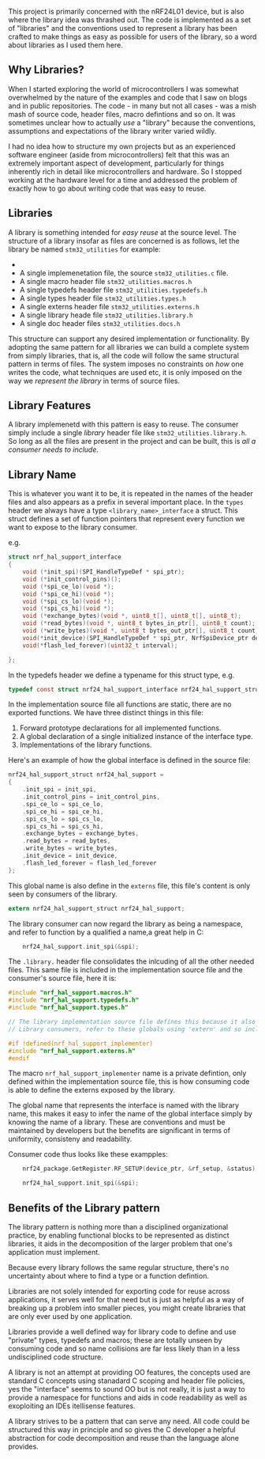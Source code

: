 This project is primarily concerned with the nRF24L01 device, but is also where the library idea was thrashed out. The code is implemented as a set of "libraries" and the conventions used to represent a library has been crafted to make things as easy as possible for users of the library, so a word about libraries as I used them here.

## Why Libraries?
When I started exploring the world of microcontrollers I was somewhat overwhelmed by the nature of the examples and code that I saw on blogs and in public repositories. The code - in many but not all cases - was a mish mash of source code, header files, macro defintions and so on. It was sometimes unclear how to actually *use* a "library" because the conventions, assumptions and expectations of the library writer varied wildly.

I had no idea how to structure my own projects but as an experienced software engineer (aside from microcontrollers) felt that this was an extremely important aspect of development, particularly for things inherently rich in detail like microcontrollers and hardware. So I stopped working at the hardware level for a time and addressed the problem of exactly how to go about writing code that was easy to reuse.

## Libraries
A library is something intended for *easy reuse* at the source level. The structure of a library insofar as files are concerned is as follows, let the library be named `stm32_utilities` for example:

- 
- A single implemenetation file, the source `stm32_utilities.c` file.
- A single macro header file `stm32_utilities.macros.h`
- A single typedefs header file `stm32_utilities.typedefs.h`
- A single types header file `stm32_utilities.types.h`
- A single externs header file `stm32_utilities.externs.h`
- A single library heade file `stm32_utilities.library.h`
- A single doc header files `stm32_utilities.docs.h`

This structure can support any desired implementation or functionality. By adopting the same pattern for all libraries we can build a complete system from simply libraries, that is, all the code will follow the same structural pattern in terms of files. The system imposes no constraints on *how* one writes the code, what techniques are used etc, it is only imposed on the way we *represent the library* in terms of source files.

## Library Features
A library implemenetd with this pattern is easy to reuse. The consumer simply include a single *library* header file like `stm32_utilities.library.h`. So long as all the files are present in the project and can be built, this is *all a consumer needs to include*.

## Library Name
This is whatever you want it to be, it is repeated in the names of the header files and also appears as a prefix in several important place. In the `types` header we always have a type `<library_name>_interface` a struct. This struct defines a set of function pointers that represent every function we want to expose to the library consumer. 

e.g.

```c
struct nrf_hal_support_interface
{
	void (*init_spi)(SPI_HandleTypeDef * spi_ptr);
	void (*init_control_pins)();
	void (*spi_ce_lo)(void *);
	void (*spi_ce_hi)(void *);
	void (*spi_cs_lo)(void *);
	void (*spi_cs_hi)(void *);
	void (*exchange_bytes)(void *, uint8_t[], uint8_t[], uint8_t);
	void (*read_bytes)(void *, uint8_t bytes_in_ptr[], uint8_t count);
	void (*write_bytes)(void *, uint8_t bytes_out_ptr[], uint8_t count);
	void(*init_device)(SPI_HandleTypeDef * spi_ptr, NrfSpiDevice_ptr device_ptr, NrfIoDescriptor_ptr descriptor_ptr);
	void(*flash_led_forever)(uint32_t interval);

};
```

In the typedefs header we define a typename for this struct type, e.g.

```c
typedef const struct nrf24_hal_support_interface nrf24_hal_support_struct, * nrf_hal_support_ptr;
```

In the implementation source file all functions are static, there are no exported functions. We have three distinct things in this file:

1. Forward prototype declarations for all implemented functions.
2. A global declaration of a single initialized instance of the interface type.
3. Implementations of the library functions.

Here's an example of how the global interface is defined in the source file:

```c
nrf24_hal_support_struct nrf24_hal_support =
{
	.init_spi = init_spi,
	.init_control_pins = init_control_pins,
	.spi_ce_lo = spi_ce_lo,
	.spi_ce_hi = spi_ce_hi,
	.spi_cs_lo = spi_cs_lo,
	.spi_cs_hi = spi_cs_hi,
	.exchange_bytes = exchange_bytes,
	.read_bytes = read_bytes,
	.write_bytes = write_bytes,
	.init_device = init_device,
	.flash_led_forever = flash_led_forever
};
```

This global name is also define in the `externs` file, this file's content is only seen by consumers of the library.

```c
extern nrf24_hal_support_struct nrf24_hal_support;
```

The library consumer can now regard the library as being a namespace, and refer to function by a qualified a name,a great help in C:

```c
	nrf24_hal_support.init_spi(&spi);
```
The `.library.` header file consolidates the inlcuding of all the other needed files. This same file is included in the implementation source file and the consumer's source file, here it is:

```c
#include "nrf_hal_support.macros.h"
#include "nrf_hal_support.typedefs.h"
#include "nrf_hal_support.types.h"

// The library implementation source file defines this because it also declares globals.
// Library consumers, refer to these globals using 'extern' and so include that header.

#if !defined(nrf_hal_support_implementer)
#include "nrf_hal_support.externs.h"
#endif
```

The macro `nrf_hal_support_implementer` name is a private defintion, only defined within the implementation source file, this is how consuming code is able to define the externs exposed by the library.

The global name that represents the interface is named with the library name, this makes it easy to infer the name of the global interface simply by knowing the name of a library. These are conventions and must be maintained by developers but the benefits are significant in terms of uniformity, consisteny and readability.

Consumer code thus looks like these exampples:

```c
	nrf24_package.GetRegister.RF_SETUP(device_ptr, &rf_setup, &status);
```

```c
	nrf24_hal_support.init_spi(&spi);
```

## Benefits of the Library pattern

The library pattern is nothing more than a disciplined organizational practice, by enabling functional blocks to be represented as distinct libraries, it aids in the decomposition of the larger problem that one's application must implement.

Because every library follows the same regular structure, there's no uncertainty about where to find a type or a function defintion.

Libraries are not solely intended for exporting code for reuse across applications, it serves well for that need but is just as helpful as a way of breaking up a problem into smaller pieces, you might create libraries that are only ever used by one application.

Libraries provide a well defined way for library code to define and use "private" types, typedefs and macros; these are totally unseen by consuming code and so name collisions are far less likely than in a less undisciplined code structure.

A library is not an attempt at providing OO features, the concepts used are standard C concepts using stanadard C scoping and header file policies, yes the "interface" seems to sound OO but is not really, it is just a way to provide a namespace for functions and aids in code readability as well as exoploiting an IDEs itellisense features.

A library strives to be a pattern that can serve any need. All code could be structured this way in principle and so gives the C developer a helpful abstraction for code decomposition and reuse than the language alone provides.



